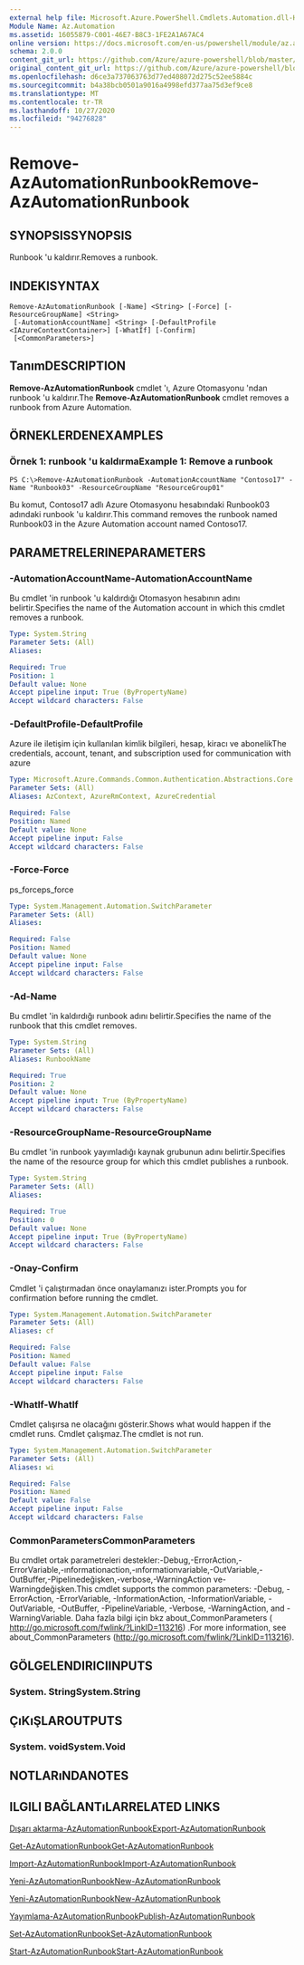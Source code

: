 ```yaml
---
external help file: Microsoft.Azure.PowerShell.Cmdlets.Automation.dll-Help.xml
Module Name: Az.Automation
ms.assetid: 16055879-C001-46E7-B8C3-1FE2A1A67AC4
online version: https://docs.microsoft.com/en-us/powershell/module/az.automation/remove-azautomationrunbook
schema: 2.0.0
content_git_url: https://github.com/Azure/azure-powershell/blob/master/src/Automation/Automation/help/Remove-AzAutomationRunbook.md
original_content_git_url: https://github.com/Azure/azure-powershell/blob/master/src/Automation/Automation/help/Remove-AzAutomationRunbook.md
ms.openlocfilehash: d6ce3a737063763d77ed408072d275c52ee5884c
ms.sourcegitcommit: b4a38bcb0501a9016a4998efd377aa75d3ef9ce8
ms.translationtype: MT
ms.contentlocale: tr-TR
ms.lasthandoff: 10/27/2020
ms.locfileid: "94276828"
---
```

# <span data-ttu-id="8b0fd-101">Remove-AzAutomationRunbook</span><span class="sxs-lookup"><span data-stu-id="8b0fd-101">Remove-AzAutomationRunbook</span></span>

## <span data-ttu-id="8b0fd-102">SYNOPSIS</span><span class="sxs-lookup"><span data-stu-id="8b0fd-102">SYNOPSIS</span></span>
<span data-ttu-id="8b0fd-103">Runbook 'u kaldırır.</span><span class="sxs-lookup"><span data-stu-id="8b0fd-103">Removes a runbook.</span></span>

## <span data-ttu-id="8b0fd-104">INDEKI</span><span class="sxs-lookup"><span data-stu-id="8b0fd-104">SYNTAX</span></span>

```
Remove-AzAutomationRunbook [-Name] <String> [-Force] [-ResourceGroupName] <String>
 [-AutomationAccountName] <String> [-DefaultProfile <IAzureContextContainer>] [-WhatIf] [-Confirm]
 [<CommonParameters>]
```

## <span data-ttu-id="8b0fd-105">Tanım</span><span class="sxs-lookup"><span data-stu-id="8b0fd-105">DESCRIPTION</span></span>
<span data-ttu-id="8b0fd-106">**Remove-AzAutomationRunbook** cmdlet 'ı, Azure Otomasyonu 'ndan runbook 'u kaldırır.</span><span class="sxs-lookup"><span data-stu-id="8b0fd-106">The **Remove-AzAutomationRunbook** cmdlet removes a runbook from Azure Automation.</span></span>

## <span data-ttu-id="8b0fd-107">ÖRNEKLERDEN</span><span class="sxs-lookup"><span data-stu-id="8b0fd-107">EXAMPLES</span></span>

### <span data-ttu-id="8b0fd-108">Örnek 1: runbook 'u kaldırma</span><span class="sxs-lookup"><span data-stu-id="8b0fd-108">Example 1: Remove a runbook</span></span>
```
PS C:\>Remove-AzAutomationRunbook -AutomationAccountName "Contoso17" -Name "Runbook03" -ResourceGroupName "ResourceGroup01"
```

<span data-ttu-id="8b0fd-109">Bu komut, Contoso17 adlı Azure Otomasyonu hesabındaki Runbook03 adındaki runbook 'u kaldırır.</span><span class="sxs-lookup"><span data-stu-id="8b0fd-109">This command removes the runbook named Runbook03 in the Azure Automation account named Contoso17.</span></span>

## <span data-ttu-id="8b0fd-110">PARAMETRELERINE</span><span class="sxs-lookup"><span data-stu-id="8b0fd-110">PARAMETERS</span></span>

### <span data-ttu-id="8b0fd-111">-AutomationAccountName</span><span class="sxs-lookup"><span data-stu-id="8b0fd-111">-AutomationAccountName</span></span>
<span data-ttu-id="8b0fd-112">Bu cmdlet 'in runbook 'u kaldırdığı Otomasyon hesabının adını belirtir.</span><span class="sxs-lookup"><span data-stu-id="8b0fd-112">Specifies the name of the Automation account in which this cmdlet removes a runbook.</span></span>

```yaml
Type: System.String
Parameter Sets: (All)
Aliases:

Required: True
Position: 1
Default value: None
Accept pipeline input: True (ByPropertyName)
Accept wildcard characters: False
```

### <span data-ttu-id="8b0fd-113">-DefaultProfile</span><span class="sxs-lookup"><span data-stu-id="8b0fd-113">-DefaultProfile</span></span>
<span data-ttu-id="8b0fd-114">Azure ile iletişim için kullanılan kimlik bilgileri, hesap, kiracı ve abonelik</span><span class="sxs-lookup"><span data-stu-id="8b0fd-114">The credentials, account, tenant, and subscription used for communication with azure</span></span>

```yaml
Type: Microsoft.Azure.Commands.Common.Authentication.Abstractions.Core.IAzureContextContainer
Parameter Sets: (All)
Aliases: AzContext, AzureRmContext, AzureCredential

Required: False
Position: Named
Default value: None
Accept pipeline input: False
Accept wildcard characters: False
```

### <span data-ttu-id="8b0fd-115">-Force</span><span class="sxs-lookup"><span data-stu-id="8b0fd-115">-Force</span></span>
<span data-ttu-id="8b0fd-116">ps_force</span><span class="sxs-lookup"><span data-stu-id="8b0fd-116">ps_force</span></span>

```yaml
Type: System.Management.Automation.SwitchParameter
Parameter Sets: (All)
Aliases:

Required: False
Position: Named
Default value: None
Accept pipeline input: False
Accept wildcard characters: False
```

### <span data-ttu-id="8b0fd-117">-Ad</span><span class="sxs-lookup"><span data-stu-id="8b0fd-117">-Name</span></span>
<span data-ttu-id="8b0fd-118">Bu cmdlet 'in kaldırdığı runbook adını belirtir.</span><span class="sxs-lookup"><span data-stu-id="8b0fd-118">Specifies the name of the runbook that this cmdlet removes.</span></span>

```yaml
Type: System.String
Parameter Sets: (All)
Aliases: RunbookName

Required: True
Position: 2
Default value: None
Accept pipeline input: True (ByPropertyName)
Accept wildcard characters: False
```

### <span data-ttu-id="8b0fd-119">-ResourceGroupName</span><span class="sxs-lookup"><span data-stu-id="8b0fd-119">-ResourceGroupName</span></span>
<span data-ttu-id="8b0fd-120">Bu cmdlet 'in runbook yayımladığı kaynak grubunun adını belirtir.</span><span class="sxs-lookup"><span data-stu-id="8b0fd-120">Specifies the name of the resource group for which this cmdlet publishes a runbook.</span></span>

```yaml
Type: System.String
Parameter Sets: (All)
Aliases:

Required: True
Position: 0
Default value: None
Accept pipeline input: True (ByPropertyName)
Accept wildcard characters: False
```

### <span data-ttu-id="8b0fd-121">-Onay</span><span class="sxs-lookup"><span data-stu-id="8b0fd-121">-Confirm</span></span>
<span data-ttu-id="8b0fd-122">Cmdlet 'i çalıştırmadan önce onaylamanızı ister.</span><span class="sxs-lookup"><span data-stu-id="8b0fd-122">Prompts you for confirmation before running the cmdlet.</span></span>

```yaml
Type: System.Management.Automation.SwitchParameter
Parameter Sets: (All)
Aliases: cf

Required: False
Position: Named
Default value: False
Accept pipeline input: False
Accept wildcard characters: False
```

### <span data-ttu-id="8b0fd-123">-WhatIf</span><span class="sxs-lookup"><span data-stu-id="8b0fd-123">-WhatIf</span></span>
<span data-ttu-id="8b0fd-124">Cmdlet çalışırsa ne olacağını gösterir.</span><span class="sxs-lookup"><span data-stu-id="8b0fd-124">Shows what would happen if the cmdlet runs.</span></span>
<span data-ttu-id="8b0fd-125">Cmdlet çalışmaz.</span><span class="sxs-lookup"><span data-stu-id="8b0fd-125">The cmdlet is not run.</span></span>

```yaml
Type: System.Management.Automation.SwitchParameter
Parameter Sets: (All)
Aliases: wi

Required: False
Position: Named
Default value: False
Accept pipeline input: False
Accept wildcard characters: False
```

### <span data-ttu-id="8b0fd-126">CommonParameters</span><span class="sxs-lookup"><span data-stu-id="8b0fd-126">CommonParameters</span></span>
<span data-ttu-id="8b0fd-127">Bu cmdlet ortak parametreleri destekler:-Debug,-ErrorAction,-ErrorVariable,-ınformationaction,-ınformationvariable,-OutVariable,-OutBuffer,-Pipelinedeğişken,-verbose,-WarningAction ve-Warningdeğişken.</span><span class="sxs-lookup"><span data-stu-id="8b0fd-127">This cmdlet supports the common parameters: -Debug, -ErrorAction, -ErrorVariable, -InformationAction, -InformationVariable, -OutVariable, -OutBuffer, -PipelineVariable, -Verbose, -WarningAction, and -WarningVariable.</span></span> <span data-ttu-id="8b0fd-128">Daha fazla bilgi için bkz about_CommonParameters ( http://go.microsoft.com/fwlink/?LinkID=113216) .</span><span class="sxs-lookup"><span data-stu-id="8b0fd-128">For more information, see about_CommonParameters (http://go.microsoft.com/fwlink/?LinkID=113216).</span></span>

## <span data-ttu-id="8b0fd-129">GÖLGELENDIRICI</span><span class="sxs-lookup"><span data-stu-id="8b0fd-129">INPUTS</span></span>

### <span data-ttu-id="8b0fd-130">System. String</span><span class="sxs-lookup"><span data-stu-id="8b0fd-130">System.String</span></span>

## <span data-ttu-id="8b0fd-131">ÇıKıŞLAR</span><span class="sxs-lookup"><span data-stu-id="8b0fd-131">OUTPUTS</span></span>

### <span data-ttu-id="8b0fd-132">System. void</span><span class="sxs-lookup"><span data-stu-id="8b0fd-132">System.Void</span></span>

## <span data-ttu-id="8b0fd-133">NOTLARıNDA</span><span class="sxs-lookup"><span data-stu-id="8b0fd-133">NOTES</span></span>

## <span data-ttu-id="8b0fd-134">ILGILI BAĞLANTıLAR</span><span class="sxs-lookup"><span data-stu-id="8b0fd-134">RELATED LINKS</span></span>

[<span data-ttu-id="8b0fd-135">Dışarı aktarma-AzAutomationRunbook</span><span class="sxs-lookup"><span data-stu-id="8b0fd-135">Export-AzAutomationRunbook</span></span>](./Export-AzAutomationRunbook.md)

[<span data-ttu-id="8b0fd-136">Get-AzAutomationRunbook</span><span class="sxs-lookup"><span data-stu-id="8b0fd-136">Get-AzAutomationRunbook</span></span>](./Get-AzAutomationRunbook.md)

[<span data-ttu-id="8b0fd-137">Import-AzAutomationRunbook</span><span class="sxs-lookup"><span data-stu-id="8b0fd-137">Import-AzAutomationRunbook</span></span>](./Import-AzAutomationRunbook.md)

[<span data-ttu-id="8b0fd-138">Yeni-AzAutomationRunbook</span><span class="sxs-lookup"><span data-stu-id="8b0fd-138">New-AzAutomationRunbook</span></span>](./New-AzAutomationRunbook.md)

[<span data-ttu-id="8b0fd-139">Yeni-AzAutomationRunbook</span><span class="sxs-lookup"><span data-stu-id="8b0fd-139">New-AzAutomationRunbook</span></span>](./New-AzAutomationRunbook.md)

[<span data-ttu-id="8b0fd-140">Yayımlama-AzAutomationRunbook</span><span class="sxs-lookup"><span data-stu-id="8b0fd-140">Publish-AzAutomationRunbook</span></span>](./Publish-AzAutomationRunbook.md)

[<span data-ttu-id="8b0fd-141">Set-AzAutomationRunbook</span><span class="sxs-lookup"><span data-stu-id="8b0fd-141">Set-AzAutomationRunbook</span></span>](./Set-AzAutomationRunbook.md)

[<span data-ttu-id="8b0fd-142">Start-AzAutomationRunbook</span><span class="sxs-lookup"><span data-stu-id="8b0fd-142">Start-AzAutomationRunbook</span></span>](./Start-AzAutomationRunbook.md)


